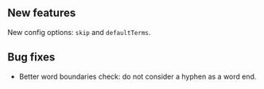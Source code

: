 ## New features

New config options: `skip` and `defaultTerms`.

## Bug fixes

* Better word boundaries check: do not consider a hyphen as a word end.

